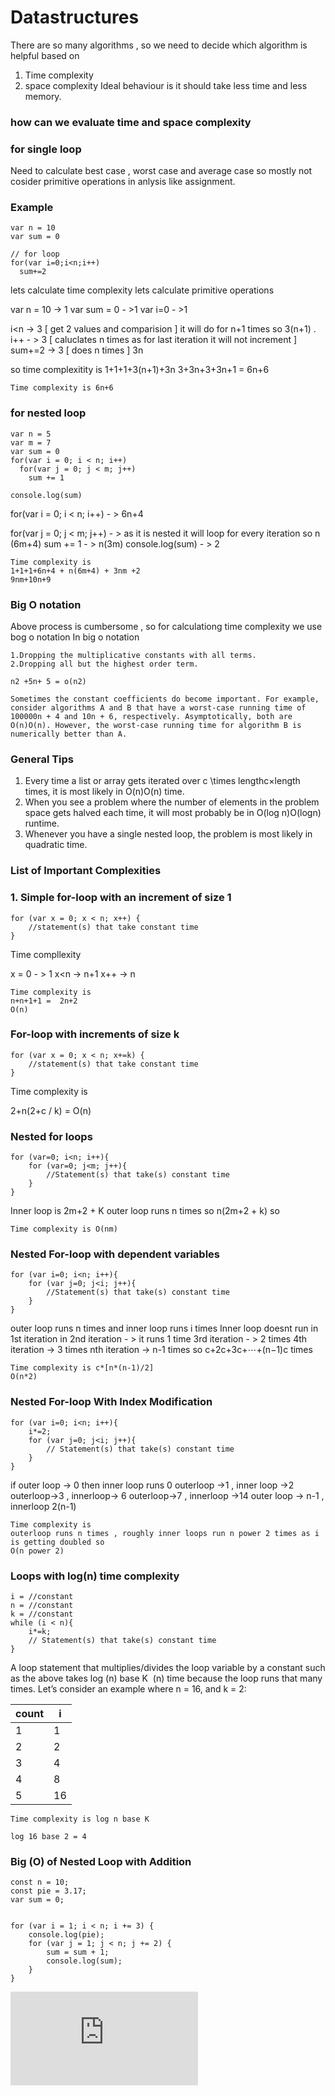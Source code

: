 # Datastructures

There are so many algorithms , so we need to decide which algorithm is helpful based on

1. Time complexity
2. space complexity
   Ideal behaviour is it should take less time and less memory.

### how can we evaluate time and space complexity

### for single loop

Need to calculate best case , worst case and average case
so mostly not cosider primitive operations in anlysis like assignment.

### Example

```
var n = 10
var sum = 0

// for loop
for(var i=0;i<n;i++)
  sum+=2

```

lets calculate time complexity
lets calculate primitive operations

var n = 10 -> 1
var sum = 0 - >1
var i=0 - >1

i<n -> 3 [ get 2 values and comparision ] it will do for n+1 times so 3(n+1) .
i++ - > 3 [ caluclates n times as for last iteration it will not increment ]
sum+=2 -> 3 [ does n times ] 3n

so time complexitity is
1+1+1+3(n+1)+3n
3+3n+3+3n+1 = 6n+6

```
Time complexity is 6n+6
```

### for nested loop

```
var n = 5
var m = 7
var sum = 0
for(var i = 0; i < n; i++)
  for(var j = 0; j < m; j++)
    sum += 1

console.log(sum)
```

for(var i = 0; i < n; i++) - > 6n+4

for(var j = 0; j < m; j++) - > as it is nested it will loop for every iteration so n (6m+4)
sum += 1 - > n(3m)
console.log(sum) - > 2

```
Time complexity is
1+1+1+6n+4 + n(6m+4) + 3nm +2
9nm+10n+9
```

### Big O notation

Above process is cumbersome
, so for calculationg time complexity we use bog o notation
In big o notation

```
1.Dropping the multiplicative constants with all terms.
2.Dropping all but the highest order term.

n2 +5n+ 5 = o(n2)
```

```
Sometimes the constant coefficients do become important. For example, consider algorithms A and B that have a worst-case running time of 100000n + 4 and 10n + 6, respectively. Asymptotically, both are O(n)O(n). However, the worst-case running time for algorithm B is numerically better than A.
```

### General Tips

1. Every time a list or array gets iterated over c \times lengthc×length times, it is most likely in O(n)O(n) time.
2. When you see a problem where the number of elements in the problem space gets halved each time, it will most probably be in O(log n)O(logn) runtime.
3. Whenever you have a single nested loop, the problem is most likely in quadratic time.

### List of Important Complexities

### 1. Simple for-loop with an increment of size 1

```
for (var x = 0; x < n; x++) {
    //statement(s) that take constant time
}
```

Time compllexity

x = 0 - > 1
x<n -> n+1
x++ -> n

```
Time complexity is
n+n+1+1 =  2n+2
O(n)
```

### For-loop with increments of size k

```
for (var x = 0; x < n; x+=k) {
    //statement(s) that take constant time
}
```

Time complexity is

2+n(2+c / k) = O(n)

### Nested for loops

```
for (var=0; i<n; i++){
    for (var=0; j<m; j++){
        //Statement(s) that take(s) constant time
    }
}
```

Inner loop is 2m+2 + K
outer loop runs n times so
n(2m+2 + k) so

```
Time complexity is O(nm)
```

### Nested For-loop with dependent variables

```
for (var i=0; i<n; i++){
    for (var j=0; j<i; j++){
        //Statement(s) that take(s) constant time
    }
}
```

outer loop runs n times and inner loop runs i times
Inner loop doesnt run in 1st iteration
in 2nd iteration - > it runs 1 time
3rd iteration - > 2 times
4th iteration -> 3 times
nth iteration -> n-1 times
so
c+2c+3c+⋯+(n−1)c times

```
Time complexity is c*[n*(n-1)/2]
O(n*2)
```

### Nested For-loop With Index Modification

```
for (var i=0; i<n; i++){
    i*=2;
    for (var j=0; j<i; j++){
        // Statement(s) that take(s) constant time
    }
}
```

if outer loop -> 0 then inner loop runs 0
outerloop ->1 , inner loop ->2
outerloop->3 , innerloop-> 6
outerloop->7 , innerloop ->14
outer loop -> n-1 , innerloop 2(n-1)

```
Time complexity is
outerloop runs n times , roughly inner loops run n power 2 times as i is getting doubled so
O(n power 2)
```

### Loops with log(n) time complexity

```
i = //constant
n = //constant
k = //constant
while (i < n){
    i*=k;
    // Statement(s) that take(s) constant time
}
```

A loop statement that multiplies/divides the loop variable by a constant such as the above takes
log (n) base K
​​ (n) time because the loop runs that many times. Let’s consider an example where n = 16, and k = 2:

| count | i   |
| ----- | --- |
| 1     | 1   |
| 2     | 2   |
| 3     | 4   |
| 4     | 8   |
| 5     | 16  |

```
Time complexity is log n base K

log 16 base 2 = 4
```

### Big (O) of Nested Loop with Addition

```
const n = 10;
const pie = 3.17;
var sum = 0;


for (var i = 1; i < n; i += 3) {
    console.log(pie);
    for (var j = 1; j < n; j += 2) {
        sum = sum + 1;
        console.log(sum);
    }
}
```

![firstequation](https://latex.codecogs.com/gif.latex?%5Cfrac%7B2%7D%7B3%7D%20&plus;1)
